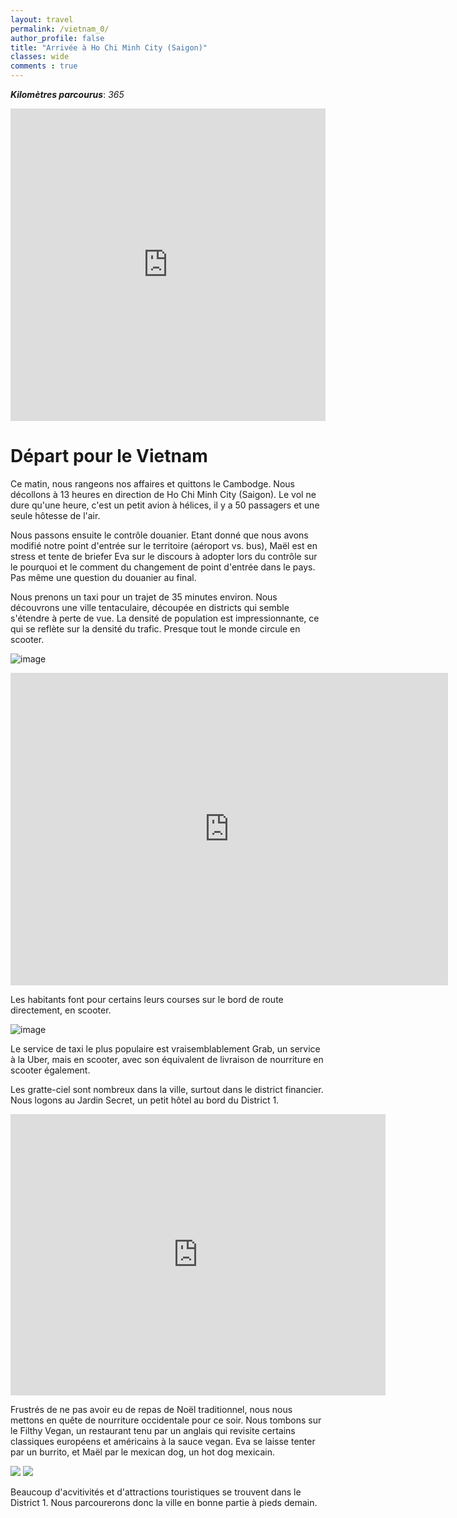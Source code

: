 ```yaml
---
layout: travel
permalink: /vietnam_0/
author_profile: false
title: "Arrivée à Ho Chi Minh City (Saigon)"
classes: wide
comments : true
---
```


<!-- jQuery 1.8 or later, 33 KB -->
<script src="https://ajax.googleapis.com/ajax/libs/jquery/1.11.1/jquery.min.js"></script>

<!-- Fotorama from CDNJS, 19 KB -->
<link  href="https://cdnjs.cloudflare.com/ajax/libs/fotorama/4.6.4/fotorama.css" rel="stylesheet">
<script src="https://cdnjs.cloudflare.com/ajax/libs/fotorama/4.6.4/fotorama.js"></script>

***Kilomètres parcourus***: *365*

<iframe src="https://www.google.com/maps/d/u/0/embed?mid=1pWjE7lIc7HG7W4NhNdePypqpZaaQI3aY" width="100%" height="500" frameBorder="0"></iframe>

<br>

# Départ pour le Vietnam

Ce matin, nous rangeons nos affaires et quittons le Cambodge. Nous décollons à 13 heures en direction de Ho Chi Minh City (Saigon). Le vol ne dure qu'une heure, c'est un petit avion à hélices, il y a 50 passagers et une seule hôtesse de l'air. 

Nous passons ensuite le contrôle douanier. Etant donné que nous avons modifié notre point d'entrée sur le territoire (aéroport vs. bus), Maël est en stress et tente de briefer Eva sur le discours à adopter lors du contrôle sur le pourquoi et le comment du changement de point d'entrée dans le pays. Pas même une question du douanier au final.

Nous prenons un taxi pour un trajet de 35 minutes environ. Nous découvrons une ville tentaculaire, découpée en districts qui semble s'étendre à perte de vue. La densité de population est impressionnante, ce qui se reflète sur la densité du trafic. Presque tout le monde circule en scooter.

![image](https://drive.google.com/uc?id=1La0lEUJdI1HnzsITUbglcwOKkSlHrJqX)

<iframe width="700" height="500" src="https://www.youtube.com/embed/xMLidTCW8qw" frameborder="0" allow="accelerometer; autoplay; encrypted-media; gyroscope; picture-in-picture" allowfullscreen></iframe>

<br>

Les habitants font pour certains leurs courses sur le bord de route directement, en scooter.

![image](https://drive.google.com/uc?id=1YLy9tHSUeCyWALLPWT_26B2yOETHNswG)

Le service de taxi le plus populaire est vraisemblablement Grab, un service à la Uber, mais en scooter, avec son équivalent de livraison de nourriture en scooter également.

Les gratte-ciel sont nombreux dans la ville, surtout dans le district financier. Nous logons au Jardin Secret, un petit hôtel au bord du District 1.

<iframe src="https://www.google.com/maps/embed?pb=!1m14!1m8!1m3!1d15678.669120469753!2d106.6964963!3d10.7601053!3m2!1i1024!2i768!4f13.1!3m3!1m2!1s0x0%3A0x4fb355c9da2c7158!2sHotel%20le%20Jardin%20Secret!5e0!3m2!1sen!2s!4v1577372228743!5m2!1sen!2s" width="600" height="450" frameborder="0" style="border:0;" allowfullscreen=""></iframe>

<br>

Frustrés de ne pas avoir eu de repas de Noël traditionnel, nous nous mettons en quête de nourriture occidentale pour ce soir. Nous tombons sur le Filthy Vegan, un restaurant tenu par un anglais qui revisite certains classiques européens et américains à la sauce vegan. Eva se laisse tenter par un burrito, et Maël par le mexican dog, un hot dog mexicain.

<div class="fotorama">
  <img src="https://drive.google.com/uc?id=1TX0gUR15qup7YXOI72jSv7SKFMRn_Ruy">
  <img src="https://drive.google.com/uc?id=1GV2StDUFQIs9FGo7BWyX2zECZt0qBKTl">
</div>

Beaucoup d'acvitivités et d'attractions touristiques se trouvent dans le District 1. Nous parcourerons donc la ville en bonne partie à pieds demain.